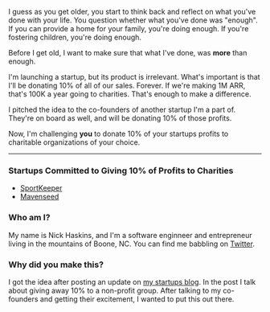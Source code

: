 I guess as you get older, you start to think back and reflect on what you've done with your life. You question whether what you've done was "enough". If you can provide a home for your family, you're doing enough. If you're fostering children, you're doing enough. 

Before I get old, I want to make sure that what I've done, was **more** than enough.

I'm launching a startup, but its product is irrelevant. What's important is that I'll be donating 10% of all of our sales. Forever. If we're making 1M ARR, that's 100K a year going to charities. That's enough to make a difference. 

I pitched the idea to the co-founders of another startup I'm a part of. They're on board as well, and will be donating 10% of those profits.

Now, I'm challenging **you** to donate 10% of your startups profits to charitable organizations of your choice.

___

### Startups Committed to Giving 10% of Profits to Charities
- [SportKeeper](https://sport-keeper.com)
- [Mavenseed](https://mavenseed.com)

### Who am I?
My name is Nick Haskins, and I'm a software enginneer and entrepreneur living in the mountains of Boone, NC. You can find me babbling on [Twitter](https://twitter.com/nphaskins).

### Why did you make this?
I got the idea after posting an update on [my startups blog](https://sport-keeper.com/posts/7-january-update). In the post I talk about giving away 10% to a non-profit group. After talking to my co-founders and getting their excitement, I wanted to put this out there.
